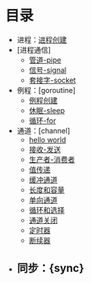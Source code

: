 # 目录
- 进程：[进程创建](./process/start/main.go)
- [进程通信]
  - [管道-pipe](./process/comm/pipe/main.go)
  - [信号-signal](./process/comm/signal/main.go)
  - [套接字-socket](./process/comm/socket/main.go)
- 例程：[goroutine]
  - [例程创建](./goroutine/base/main.go)
  - [休眠-sleep](./goroutine/sleep/main.go)
  - [循环-for](./goroutine/for/main.go)
- 通道：[channel]
  - [hello world](./channel/hello/main.go)
  - [接收-发送](./channel/base/main.go)
  - [生产者-消费者](./channel/bbp/main.go) 
  - [值传递](./channel/value/main.go)
  - [缓冲通道](./channel/buffer/main.go)
  - [长度和容量](./channel/len_cap/main.go)
  - [单向通道](./channel/one_way/main.go)
  - [循环和选择](./channel/for_select/mian.go)
  - [通道关闭](./channel/close/main.go)
  - [定时器](./channel/timer/main.go)
  - [断续器](./channel/ticker/main.go)
- 同步：{sync}
  - 